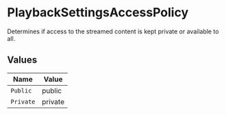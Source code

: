 # PlaybackSettingsAccessPolicy

Determines if access to the streamed content is kept private or available to all.


## Values

| Name      | Value     |
| --------- | --------- |
| `Public`  | public    |
| `Private` | private   |